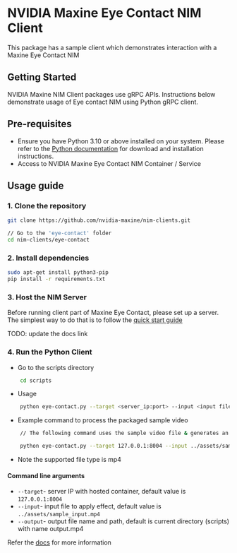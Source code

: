 
# NVIDIA Maxine Eye Contact NIM Client

This package has a sample client which demonstrates interaction with a Maxine Eye Contact NIM

## Getting Started

NVIDIA Maxine NIM Client packages use gRPC APIs. Instructions below demonstrate usage of Eye contact NIM using Python gRPC client.

## Pre-requisites

- Ensure you have Python 3.10 or above installed on your system.
Please refer to the [Python documentation](https://www.python.org/downloads/) for download and installation instructions.
- Access to NVIDIA Maxine Eye Contact NIM Container / Service

## Usage guide

### 1. Clone the repository

```bash
git clone https://github.com/nvidia-maxine/nim-clients.git

// Go to the 'eye-contact' folder
cd nim-clients/eye-contact
```

### 2. Install dependencies

```bash
sudo apt-get install python3-pip
pip install -r requirements.txt
```

### 3. Host the NIM Server

Before running client part of Maxine Eye Contact, please set up a server.
The simplest way to do that is to follow the [quick start guide](https://nim-tme.gitlab-master-pages.nvidia.com/-/documentation/-/jobs/110488926/artifacts/_build/docs/maxine/eye-contact/latest/index.html)

TODO: update the docs link

### 4. Run the Python Client

- Go to the scripts directory

```bash
    cd scripts
```

- Usage

```bash
    python eye-contact.py --target <server_ip:port> --input <input file path> --output <output file path and the file name>
 ```

- Example command to process the packaged sample video


```bash
    // The following command uses the sample video file & generates an ouput.mp4 file in the current folder

    python eye-contact.py --target 127.0.0.1:8004 --input ../assets/sample_input.mp4 --output output.mp4
 ```

- Note the supported file type is mp4

#### Command line arguments

- `--target`- server IP with hosted container, default value is `127.0.0.1:8004`
- `--input`- input file to apply effect, default value is `../assets/sample_input.mp4`
- `--output`- output file name and path, default is current directory (scripts) with name output.mp4

Refer the [docs](https://nim-tme.gitlab-master-pages.nvidia.com/-/documentation/-/jobs/110488926/artifacts/_build/docs/maxine/eye-contact/latest/index.html) for more information
